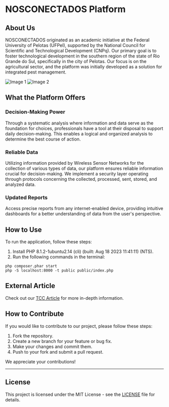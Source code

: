 # NOSCONECTADOS Platform

## About Us

NOSCONECTADOS originated as an academic initiative at the Federal University of Pelotas (UFPel), supported by the National Council for Scientific and Technological Development (CNPq). Our primary goal is to foster technological development in the southern region of the state of Rio Grande do Sul, specifically in the city of Pelotas. Our focus is on the agricultural sector, and the platform was initially developed as a solution for integrated pest management.

![Image 1](.images/image1.jpg)
![Image 2](.images/image2.jpg)

## What the Platform Offers

### Decision-Making Power

Through a systematic analysis where information and data serve as the foundation for choices, professionals have a tool at their disposal to support daily decision-making. This enables a logical and organized analysis to determine the best course of action.

### Reliable Data

Utilizing information provided by Wireless Sensor Networks for the collection of various types of data, our platform ensures reliable information crucial for decision-making. We implement a security layer operating through protocols concerning the collected, processed, sent, stored, and analyzed data.

### Updated Reports

Access precise reports from any internet-enabled device, providing intuitive dashboards for a better understanding of data from the user's perspective.

## How to Use

To run the application, follow these steps:

1. Install PHP 8.1.2-1ubuntu2.14 (cli) (built: Aug 18 2023 11:41:11) (NTS).
2. Run the following commands in the terminal:

```
php composer.phar start
php -S localhost:8000 -t public public/index.php
```


## External Article

Check out our [TCC Article](https://github.com/HuberM1998/TCC) for more in-depth information.

## How to Contribute

If you would like to contribute to our project, please follow these steps:

1. Fork the repository.
2. Create a new branch for your feature or bug fix.
3. Make your changes and commit them.
4. Push to your fork and submit a pull request.

We appreciate your contributions!

---

## License

This project is licensed under the MIT License - see the [LICENSE](https://choosealicense.com/licenses/mit) file for details.
